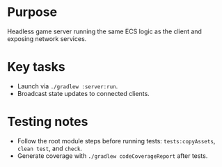 # Purpose
Headless game server running the same ECS logic as the client and exposing network services.

# Key tasks
- Launch via `./gradlew :server:run`.
- Broadcast state updates to connected clients.

# Testing notes
- Follow the root module steps before running tests: `tests:copyAssets`, `clean test`, and `check`.
- Generate coverage with `./gradlew codeCoverageReport` after tests.
